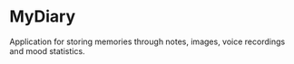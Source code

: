 # MyDiary
Application for storing memories through notes, images, voice recordings and mood statistics.
